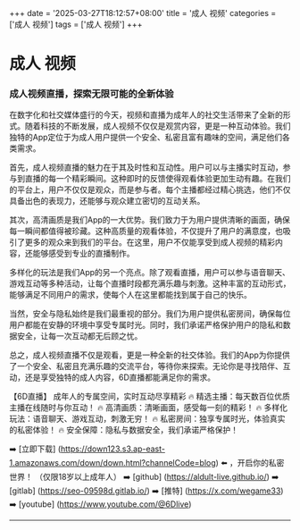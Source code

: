 +++
date = '2025-03-27T18:12:57+08:00'
title = '成人 视频'
categories = ['成人 视频']
tags = ['成人 视频']
+++

# 成人 视频

### 成人视频直播，探索无限可能的全新体验

在数字化和社交媒体盛行的今天，视频和直播为成年人的社交生活带来了全新的形式。随着科技的不断发展，成人视频不仅仅是观赏内容，更是一种互动体验。我们独特的App定位于为成人用户提供一个安全、私密且富有趣味的空间，满足他们各类需求。

首先，成人视频直播的魅力在于其及时性和互动性。用户可以与主播实时互动，参与到直播的每一个精彩瞬间。这种即时的反馈使得观看体验更加生动有趣。在我们的平台上，用户不仅仅是观众，而是参与者。每个主播都经过精心挑选，他们不仅具备出色的表现力，还能够与观众建立密切的互动关系。

其次，高清画质是我们App的一大优势。我们致力于为用户提供清晰的画面，确保每一瞬间都值得被珍藏。这种高质量的观看体验，不仅提升了用户的满意度，也吸引了更多的观众来到我们的平台。在这里，用户不仅能享受到成人视频的精彩内容，还能够感受到专业的直播制作。

多样化的玩法是我们App的另一个亮点。除了观看直播，用户可以参与语音聊天、游戏互动等多种活动，让每个直播时段都充满乐趣与刺激。这种丰富的互动形式，能够满足不同用户的需求，使每个人在这里都能找到属于自己的快乐。

当然，安全与隐私始终是我们最重视的部分。我们为用户提供私密房间，确保每位用户都能在安静的环境中享受专属时光。同时，我们承诺严格保护用户的隐私和数据安全，让每一次互动都无后顾之忧。

总之，成人视频直播不仅是观看，更是一种全新的社交体验。我们的App为你提供了一个安全、私密且充满乐趣的交流平台，等待你来探索。无论你是寻找陪伴、互动，还是享受独特的成人内容，6D直播都能满足你的需求。 

【6D直播】
成年人的专属空间，实时互动尽享精彩
🔥 精选主播：每天数百位优质主播在线随时与你互动！
🔥 高清画质：清晰画面，感受每一刻的精彩！
🔥 多样化玩法：语音聊天、游戏互动，刺激无穷！
🔥 私密房间：独享专属时光，体验真实的私密体验！
🔥 安全保障：隐私与数据安全，我们承诺严格保护！

➡️ [立即下载] (https://down123.s3.ap-east-1.amazonaws.com/down/down.html?channelCode=blog) ⬅️ ，开启你的私密世界！
（仅限18岁以上成年人）
➡️ [github] (https://aldult-live.github.io/)
➡️ [gitlab] (https://seo-09598d.gitlab.io/)
➡️ [推特] (https://x.com/wegame33)
➡️ [youtube] (https://www.youtube.com/@6Dlive)

---
